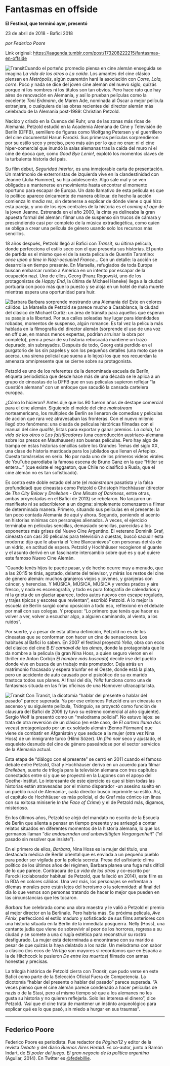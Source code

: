# Fantasmas en offside

**El Festival, que terminó ayer, presentó**

23 de abril de 2018 - Bafici 2018

_por Federico Poore_

Link original: https://laagenda.tumblr.com/post/173208222215/fantasmas-en-offside

![Transit](https://64.media.tumblr.com/ca32556a1aa2fe434e59dce5cefc4288/tumblr_inline_p7ncfuIFeL1t6q87u_500.jpg)Cuando el porteño promedio piensa en cine alemán enseguida se imagina *La vida de los otros* o *La caída*. Los amantes del cine clásico piensan en *Metrópolis*, algún cuarentón hará la asociación con *Corre, Lola, corre*. Poco y nada se dice del joven cine alemán del nuevo siglo, quizás porque ni los nombres ni los títulos son tan obvios. Pero hace rato que hay aires de renovación en Alemania, y así lo prueban películas como la excelente *Toni Erdmann*, de Maren Ade, nominada al Óscar a mejor película extranjera, o cualquiera de las obras recientes del director alemán más celebrado de la Alemania post-1989: Christian Petzold.

Nacido y criado en la Cuenca del Ruhr, una de las zonas más ricas de Alemania, Petzold estudió en la Academia Alemana de Cine y Televisión de Berlín (DFFB), semillero de figuras como Wolfgang Petersen y el guerrillero del cine documental Harun Farocki. Sus primeras películas sorprendieron por su estilo seco y preciso, pero más aún por lo que no eran: ni el cine hiper-comercial que inundó la salas alemanas tras la caída del muro ni el cine de época que, como *Good Bye Lenin!*, explotó los momentos claves de la turbulenta historia del país.

Su film debut, *Seguridad interior*, es una inmejorable carta de presentación. Un matrimonio de exterroristas de izquierda vive en la clandestinidad con Jeanne (Julia Hummer), su hija adolescente. Algo sale mal y se ven obligados a mantenerse en movimiento hasta encontrar el momento oportuno para escapar de Europa. Un dato llamativo de esta película es que lo político aparece únicamente de manera oblicua: de hecho la acción comienza *in media res*, sin detenerse a explicar de dónde viene o qué hizo esta pareja, y uno de los ejes centrales de la historia es el *coming of age* de la joven Jeanne. Estrenada en el año 2000, la cinta ya delineaba la gran apuesta formal del alemán: filmar una de suspenso sin trucos de cámara y prescindiendo casi por completo de la música extradiegética, como quien se obliga a crear una película de género usando solo los recursos más sencillos.

18 años después, Petzold llegó al Bafici con *Transit*, su última película, donde perfecciona el estilo seco con el que presenta sus historias. El punto de partida es el mismo que el de la sexta película de Quentin Tarantino: *once upon a time in Nazi-occupied France…* Con un detalle: la acción se desarrolla en tiempo presente. En Marsella, refugiados de toda Europa buscan embarcar rumbo a América en un intento por escapar de la ocupación nazi. Uno de ellos, Georg (Franz Rogowski, uno de los protagonistas de *Happy End*, la última de Michael Haneke) llega a la ciudad portuaria con poco más que lo puesto y se aloja en un hotel de mala muerte mientras espera una oportunidad para huir.

![Barbara](https://64.media.tumblr.com/06d97d901e4c7c0c4392dfbc66b59248/tumblr_inline_p7ncfvEjaY1t6q87u_500.jpg) Barbara sorprende mostrando una Alemania del Este en colores cálidos. La Marsella de Petzold se parece mucho a Casablanca, la ciudad del clásico de Michael Curtiz: un área de tránsito para aquellos que esperan su pasaje a la libertad. Por sus calles soleadas hay lugar para identidades robadas, momentos de suspenso, algún romance. Es tal vez la película más hablada en la filmografía del director alemán (sorprende el uso de una voz en off que, en manos menos expertas, podrían arruinar la obra por completo), pero a pesar de su historia rebuscada mantiene un trazo depurado, sin subrayados. Después de todo, Georg está perdido en el purgatorio de los sin papeles y son los pequeños detalles (una moto que se acerca, una sirena policial que suena a lo lejos) los que nos recuerdan la amenaza omnipresente que se cierne sobre su protagonista.

Petzold es uno de los referentes de la denominada escuela de Berlín, etiqueta periodística que desde hace más de una década se le aplica a un grupo de cineastas de la DFFB que en sus películas supieron reflejar “la cuestión alemana” con un enfoque que sacudió la cansada cartelera europea.

¿Cómo lo hicieron? Antes dije que los 90 fueron años de destape comercial para el cine alemán. Siguiendo el molde del cine *mainstream* norteamericano, los multiplex de Berlín se llenaron de comedias y películas de acción que rara vez atravesaban las fronteras. Con el nuevo milenio llegó otro fenómeno: una oleada de películas históricas filmadas con el manual del cine *qualité*, listas para exportar y ganar premios. *La caída*, *La vida de los otros* o *Los falsificadores* (una coproducción austríaco-alemana sobre los presos en Mauthausen) son buenas películas. Pero hay algo de trampa en estas historias sencillas sobre los Grandes Temas del siglo XX, una clase de historia masticada para los jubilados que llenan el Arteplex. Cuesta tomárselas en serio. No por nada uno de los primeros videos virales de YouTube parodiaba la famosa escena de Bruno Ganz en la que “Hitler se entera…” (que existe el reggaeton, que Chile no clasificó a Rusia, que el cine alemán no es tan sofisticado).

Es contra este doble estado del arte (el *mainstream* pasatista y la falsa profundidad) que cineastas como Petzold o Christoph Hochhäuser (director de *The City Below* y *Dreileben - One Minute of Darkness*, entre otras, ambas proyectadas en el Bafici de 2013) se rebelaron. No lanzaron un manifiesto ni se adscribieron a un dogma: simplemente comenzaron a filmar de determinada manera. Primero, situando sus películas en el presente: la tan poco contada Alemania de aquí y ahora. Segundo, poniendo el acento en historias mínimas con personajes alienados. A veces, el ejercicio terminaba en películas sencillas, demasiado sencillas, parecidas a los exponentes más grises del Nuevo Cine Argentino. El veterano Dominik Graf, cineasta con casi 30 películas para televisión a cuestas, buscó sacudir esta modorra: dijo que le aburría el “cine Blancanieves” con personas detrás de un vidrio, en actitud de espera. Petzold y Hochhäuser recogieron el guante y el asunto derivó en un fascinante intercambio sobre qué es y qué quiere este famoso Nuevo Cine Alemán.

“Cuando tenés hijos te puede pasar, y de hecho ocurre muy a menudo, que a las 20:15 te tirás, agotado, delante del televisor, y mirás los restos del cine de género alemán: muchos granjeros viejos y jóvenes, y granjeras con cáncer, y herencias. Y MÚSICA, MÚSICA, MÚSICA y verdes prados y aire fresco, y nada es escenografía, y todo es pura fotografía de calendarios y ni la grieta de un glaciar aparece, todos autos nuevos con escape regulado, y trajes típicos y escotes que revientan”, escribió Petzold. A lo mejor la escuela de Berlín surgió como oposición a todo eso, reflexionó en el debate por mail con sus colegas. Y propuso: “Lo primero que tenés que hacer es volver a ver, volver a escuchar algo, a alguien caminando, al viento, a los ruidos”.

Por suerte, y a pesar de esta última definición, Petzold no es de los cineastas que se conforman con hacer un cine de sensaciones. Los habitués al Bafici lo saben. En 2007 el festival proyectó *Yella*, obra con ecos del clásico del cine B *El carnaval de las almas*, donde la protagonista que le da nombre a la película (la gran Nina Hoss, a quien seguro vieron en el thriller de Anton Corbijn *El hombre más buscado*) decide irse del pueblo donde vive en busca de un trabajo más prometedor. Deja atrás un matrimonio fracasado y espera triunfar en el Oeste, donde está la plata, pero un accidente de auto causado por el psicótico de su ex marido trastoca todos sus planes. Al final del día, *Yella* funciona como una de fantasmas situada en las frías oficinas de una Hannover ultracapitalista.

![Transit](https://64.media.tumblr.com/ca32556a1aa2fe434e59dce5cefc4288/tumblr_inline_p7ncfuIFeL1t6q87u_500.jpg) Con Transit, la dicotomía “hablar del presente o hablar del pasado” parece superada. Ya por ese entonces Petzold era un cineasta en ascenso y su siguiente película, *Triángulo*, se proyectó como función de clausura del Bafici de 2009 (y tuvo su estreno comercial al año siguiente). Sergio Wolf la presentó como un “melodrama policial”. No estuvo lejos: se trata de otra reversión de un clásico (en este caso, de *El cartero llama dos veces*) protagonizado por un ex soldado alemán (Benno Fürmann) que viene de combatir en Afganistán y que seduce a la mujer (otra vez Nina Hoss) de un inmigrante turco (Hilmi Sözer). Un *film noir* seco y ajustado, el esqueleto desnudo del cine de género paseándose por el sector servicios de la Alemania actual.

Esta etapa de “diálogo con el presente” se cerró en 2011 cuando el famoso debate entre Petzold, Graf y Hochhäuser derivó en un acuerdo para filmar *Dreileben*, suerte de trilogía para la televisión alemana con tres capítulos conectados entre sí y que se proyectó en la Lugones con el apoyo del Goethe-Institut. Lo interesante de este ejercicio es que si bien todas las historias están atravesadas por el mismo disparador -un asesino suelto en un pueblo rural de Alemania-, cada director buscó imprimirle su estilo. Así, el capítulo de Hochhäuser es más policial, el de Graf más cómico (en línea con su exitosa miniserie *In the Face of Crime*) y el de Petzold más, digamos, misterioso.

En los últimos años, Petzold se alejó del mandato no escrito de la Escuela de Berlín que alienta a pensar en tiempo presente y se arriesgó a contar relatos situados en diferentes momentos de la historia alemana, lo que los germanos llaman “*die andauernden und unbewältigten Vergangenheit*” (“el pasado sin resolver que insiste”).

En el primero de ellos, *Barbara*, Nina Hoss es la mujer del título, una destacada médica de Berlín oriental que es enviada a un pequeño pueblo para poder ser vigilada por la policía secreta. Presa del asfixiante clima político de los últimos años del régimen, Barbara planea una fuga más difícil de lo que parece. Contracara de *La vida de los otros* y co-escrito por Farocki (colaborador habitual de Petzold, que falleció en 2014), este film es la RDA en colores cálidos. Una vez más, los personajes se enfrentan a dilemas morales pero están lejos del heroísmo o la solemnidad: al final del día lo que vemos son personas tratando de hacer lo mejor que pueden en las circunstancias que les tocaron.

*Barbara* fue celebrada como una obra maestra y le valió a Petzold el premio al mejor director en la Berlinale. Pero habría más. Su próxima película, *Ave Fénix*, perfeccionó el estilo maduro y sofisticado de sus films anteriores con una historia situada en la Berlín de la inmediata posguerra. Nelly (Hoss), una cantante judía que viene de sobrevivir al peor de los horrores, regresa a su ciudad y se somete a una cirugía estética para reconstruir su rostro desfigurado. La mujer está determinada a encontrarse con su marido a pesar de que quizás la haya delatado a los nazis. Un melodrama con sabor a clásico (los ecos de *Vértigo* son mayores si recordamos que en España a la de Hitchcock le pusieron *De entre los muertos*) filmado con armas honestas y precisas.

La trilogía histórica de Petzold cierra con *Transit*, que pudo verse en este Bafici como parte de la Selección Oficial Fuera de Competencia. La dicotomía “hablar del presente o hablar del pasado” parece superada. “A veces pienso que el cine alemán parece condenado a hacer películas de nazis o de la Stasi, pero al mismo tiempo sé que a los alemanes no les gusta su historia y no quieren reflejarla. Solo les interesa el dinero”, dice Petzold. “Así que el cine trata de mantener un instinto arqueológico para explicar qué es lo que pasó, sin miedo a hurgar en sus traumas”.

  




---

 Federico Poore
---------------

 Federico Poore es periodista. Fue redactor de *Página/12* y editor de la revista *Debate* y del diario *Buenos Aires Herald*. Es co-autor, junto a Ramón Indart, de *El poder del juego. El gran negocio de la política argentina* (Aguilar, 2014). En Twitter es [@fedebillie](https://twitter.com/fedebillie). 

